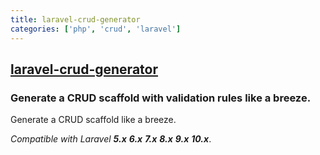 ```yaml
---
title: laravel-crud-generator
categories: ['php', 'crud', 'laravel']
---
```

## [laravel-crud-generator](https://github.com/mehradsadeghi/laravel-crud-generator)

### Generate a CRUD scaffold with validation rules like a breeze.

Generate a CRUD scaffold like a breeze.

*Compatible with Laravel **5.x** **6.x** **7.x** **8.x** **9.x** **10.x***.
